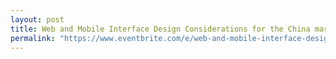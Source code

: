 ```yaml
---
layout: post
title: Web and Mobile Interface Design Considerations for the China market
permalink: "https://www.eventbrite.com/e/web-and-mobile-interface-design-considerations-for-the-china-market-tickets-57203912442"
---
```

